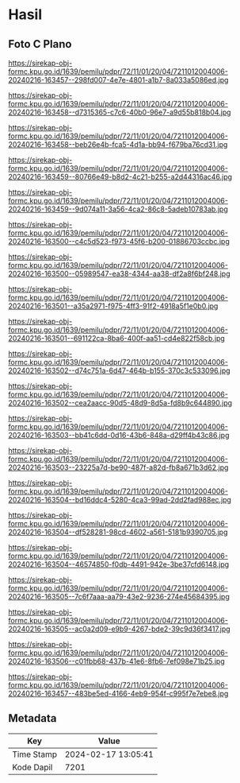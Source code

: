 # Hasil

## Foto C Plano

https://sirekap-obj-formc.kpu.go.id/1639/pemilu/pdpr/72/11/01/20/04/7211012004006-20240216-163457--298fd007-4e7e-4801-a1b7-8a033a5086ed.jpg

https://sirekap-obj-formc.kpu.go.id/1639/pemilu/pdpr/72/11/01/20/04/7211012004006-20240216-163458--d7315365-c7c6-40b0-96e7-a9d55b818b04.jpg

https://sirekap-obj-formc.kpu.go.id/1639/pemilu/pdpr/72/11/01/20/04/7211012004006-20240216-163458--beb26e4b-fca5-4d1a-bb94-f679ba76cd31.jpg

https://sirekap-obj-formc.kpu.go.id/1639/pemilu/pdpr/72/11/01/20/04/7211012004006-20240216-163459--80766e49-b8d2-4c21-b255-a2d44316ac46.jpg

https://sirekap-obj-formc.kpu.go.id/1639/pemilu/pdpr/72/11/01/20/04/7211012004006-20240216-163459--9d074a11-3a56-4ca2-86c8-5adeb10783ab.jpg

https://sirekap-obj-formc.kpu.go.id/1639/pemilu/pdpr/72/11/01/20/04/7211012004006-20240216-163500--c4c5d523-f973-45f6-b200-01886703ccbc.jpg

https://sirekap-obj-formc.kpu.go.id/1639/pemilu/pdpr/72/11/01/20/04/7211012004006-20240216-163500--05989547-ea38-4344-aa38-df2a8f6bf248.jpg

https://sirekap-obj-formc.kpu.go.id/1639/pemilu/pdpr/72/11/01/20/04/7211012004006-20240216-163501--a35a2971-f975-4ff3-91f2-4918a5f1e0b0.jpg

https://sirekap-obj-formc.kpu.go.id/1639/pemilu/pdpr/72/11/01/20/04/7211012004006-20240216-163501--691122ca-8ba6-400f-aa51-cd4e822f58cb.jpg

https://sirekap-obj-formc.kpu.go.id/1639/pemilu/pdpr/72/11/01/20/04/7211012004006-20240216-163502--d74c751a-6d47-464b-b155-370c3c533096.jpg

https://sirekap-obj-formc.kpu.go.id/1639/pemilu/pdpr/72/11/01/20/04/7211012004006-20240216-163502--cea2aacc-90d5-48d9-8d5a-fd8b9c644890.jpg

https://sirekap-obj-formc.kpu.go.id/1639/pemilu/pdpr/72/11/01/20/04/7211012004006-20240216-163503--bb41c6dd-0d16-43b6-848a-d29ff4b43c86.jpg

https://sirekap-obj-formc.kpu.go.id/1639/pemilu/pdpr/72/11/01/20/04/7211012004006-20240216-163503--23225a7d-be90-487f-a82d-fb8a671b3d62.jpg

https://sirekap-obj-formc.kpu.go.id/1639/pemilu/pdpr/72/11/01/20/04/7211012004006-20240216-163504--bd16ddc4-5280-4ca3-99ad-2dd2fad988ec.jpg

https://sirekap-obj-formc.kpu.go.id/1639/pemilu/pdpr/72/11/01/20/04/7211012004006-20240216-163504--df528281-98cd-4602-a561-5181b9390705.jpg

https://sirekap-obj-formc.kpu.go.id/1639/pemilu/pdpr/72/11/01/20/04/7211012004006-20240216-163504--46574850-f0db-4491-942e-3be37cfd6148.jpg

https://sirekap-obj-formc.kpu.go.id/1639/pemilu/pdpr/72/11/01/20/04/7211012004006-20240216-163505--7c6f7aaa-aa79-43e2-9236-274e45684395.jpg

https://sirekap-obj-formc.kpu.go.id/1639/pemilu/pdpr/72/11/01/20/04/7211012004006-20240216-163505--ac0a2d09-e9b9-4267-bde2-39c9d36f3417.jpg

https://sirekap-obj-formc.kpu.go.id/1639/pemilu/pdpr/72/11/01/20/04/7211012004006-20240216-163506--c01fbb68-437b-41e6-8fb6-7ef098e71b25.jpg

https://sirekap-obj-formc.kpu.go.id/1639/pemilu/pdpr/72/11/01/20/04/7211012004006-20240216-163457--483be5ed-4166-4eb9-954f-c995f7e7ebe8.jpg


## Metadata

| Key        | Value               |
| ---------- | ------------------- |
| Time Stamp | 2024-02-17 13:05:41 |
| Kode Dapil | 7201                |



